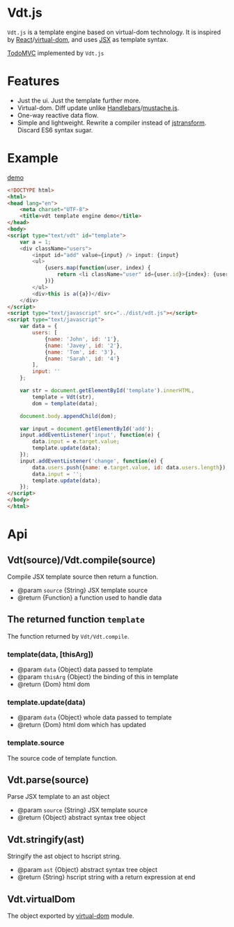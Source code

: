 # Vdt.js

`Vdt.js` is a template engine based on virtual-dom technology.
It is inspired by [React](https://github.com/facebook/react)/[virtual-dom](https://github.com/Matt-Esch/virtual-dom),
and uses [JSX](https://facebook.github.io/react/docs/jsx-in-depth.html) as template syntax.

[TodoMVC](http://javey.github.io/vdt-todomvc/) implemented by `Vdt.js`

# Features

* Just the ui. Just the template further more.
* Virtual-dom. Diff update unlike [Handlebars](https://github.com/daaain/Handlebars)/[mustache.js](https://github.com/janl/mustache.js).
* One-way reactive data flow.
* Simple and lightweight. Rewrite a compiler instead of [jstransform](https://github.com/facebook/jstransform). Discard ES6 syntax sugar.

# Example

[demo](http://javey.github.io/vdt/demo.html)

```html
<!DOCTYPE html>
<html>
<head lang="en">
    <meta charset="UTF-8">
    <title>vdt template engine demo</title>
</head>
<body>
<script type="text/vdt" id="template">
    var a = 1;
    <div className="users">
        <input id="add" value={input} /> input: {input}
        <ul>
            {users.map(function(user, index) {
                return <li className="user" id={user.id}>{index}: {user.name}</li>
            })}
        </ul>
        <div>this is a({a})</div>
    </div>
</script>
<script type="text/javascript" src="../dist/vdt.js"></script>
<script type="text/javascript">
    var data = {
        users: [
            {name: 'John', id: '1'},
            {name: 'Javey', id: '2'},
            {name: 'Tom', id: '3'},
            {name: 'Sarah', id: '4'}
        ],
        input: ''
    };

    var str = document.getElementById('template').innerHTML,
        template = Vdt(str),
        dom = template(data);

    document.body.appendChild(dom);

    var input = document.getElementById('add');
    input.addEventListener('input', function(e) {
        data.input = e.target.value;
        template.update(data);
    });
    input.addEventListener('change', function(e) {
        data.users.push({name: e.target.value, id: data.users.length});
        data.input = '';
        template.update(data);
    });
</script>
</body>
</html>
```

# Api

## Vdt(source)/Vdt.compile(source)

Compile JSX template source then return a function.

* @param `source` {String} JSX template source
* @return {Function} a function used to handle data

## The returned function `template`

The function returned by `Vdt/Vdt.compile`.

### template(data, [thisArg])

* @param `data` {Object} data passed to template
* @param `thisArg` {Object} the binding of this in template
* @return {Dom} html dom

### template.update(data)

* @param `data` {Object} whole data passed to template
* @return {Dom} html dom which has updated

### template.source

The source code of template function.

## Vdt.parse(source)

Parse JSX template to an ast object

* @param `source` {String} JSX template source
* @return {Object} abstract syntax tree object

## Vdt.stringify(ast)

Stringify the ast object to hscript string.

* @param `ast` {Object} abstract syntax tree object
* @return {String} hscript string with a return expression at end

## Vdt.virtualDom

The object exported by [virtual-dom](https://github.com/Matt-Esch/virtual-dom) module.
